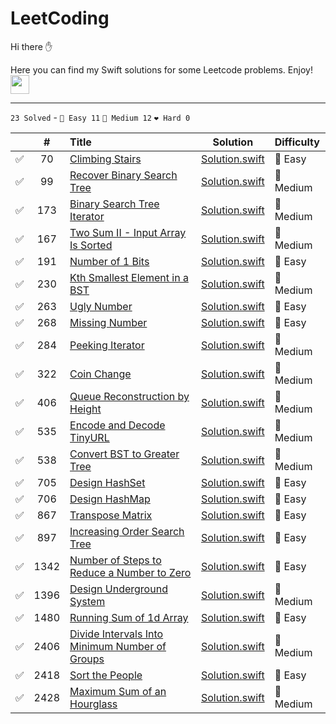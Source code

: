 # LeetCoding

Hi there ✋

Here you can find my Swift solutions for some Leetcode problems. Enjoy! <img src="https://media.giphy.com/media/WUlplcMpOCEmTGBtBW/giphy.gif" width="30">

---

`23 Solved` - `💚 Easy 11` `💛 Medium 12` `❤️ Hard 0`

|    | # | Title                                            |     Solution     | Difficulty |
|:--:|:-:|:-------------------------------------------------|:----------------:|:-----------|
| ✅ | 70 | [Climbing Stairs](https://leetcode.com/problems/climbing-stairs/) | [Solution.swift](https://github.com/AndreevIVdev/LeetCoding/blob/main/Solutions/1-99/70%20Climbing%20Stairs.swift) | 💚 Easy |
| ✅ | 99 | [Recover Binary Search Tree](https://leetcode.com/problems/recover-binary-search-tree/) | [Solution.swift](https://github.com/AndreevIVdev/LeetCoding/blob/main/Solutions/1-99/99%20Recover%20Binary%20Search%20Tree.swift) | 💛 Medium |
| ✅ | 173 | [Binary Search Tree Iterator](https://leetcode.com/problems/binary-search-tree-iterator/) | [Solution.swift](https://github.com/AndreevIVdev/LeetCoding/blob/main/Solutions/100-199/173%20Binary%20Search%20Tree%20Iterator.swift) | 💛 Medium |
| ✅ | 167 | [Two Sum II - Input Array Is Sorted](https://leetcode.com/problems/two-sum-ii-input-array-is-sorted/) | [Solution.swift](https://github.com/AndreevIVdev/LeetCoding/blob/main/Solutions/100-199/167%20Two%20Sum%20II%20-%20Input%20Array%20Is%20Sorted.swift) | 💛 Medium |
| ✅ | 191 | [Number of 1 Bits](https://leetcode.com/problems/number-of-1-bits/) | [Solution.swift](https://github.com/AndreevIVdev/LeetCoding/blob/main/Solutions/100-199/191%20Number%20of%201%20Bits.swift) | 💚 Easy |
| ✅ | 230 | [Kth Smallest Element in a BST](https://leetcode.com/problems/kth-smallest-element-in-a-bst/) | [Solution.swift](https://github.com/AndreevIVdev/LeetCoding/blob/main/Solutions/200-299/230%20Kth%20Smallest%20Element%20in%20a%20BST.swift) | 💛 Medium |
| ✅ | 263 | [Ugly Number](https://leetcode.com/problems/ugly-number/) | [Solution.swift](https://github.com/AndreevIVdev/LeetCoding/blob/main/Solutions/200-299/263%20Ugly%20Number.swift) | 💚 Easy |
| ✅ | 268 | [Missing Number](https://leetcode.com/problems/missing-number/) | [Solution.swift](https://github.com/AndreevIVdev/LeetCoding/blob/main/Solutions/200-299/268%20Missing%20Number.swift) | 💚 Easy |
| ✅ | 284 | [Peeking Iterator](https://leetcode.com/problems/peeking-iterator/) | [Solution.swift](https://github.com/AndreevIVdev/LeetCoding/blob/main/Solutions/200-299/284.%20Peeking%20Iterator.swift) | 💛 Medium |
| ✅ | 322 | [Coin Change](https://leetcode.com/problems/coin-change/) | [Solution.swift](https://github.com/AndreevIVdev/LeetCoding/blob/main/Solutions/300-399/322%20Coin%20Change.swift) | 💛 Medium |
| ✅ | 406 | [Queue Reconstruction by Height](https://leetcode.com/problems/queue-reconstruction-by-height/) | [Solution.swift](https://github.com/AndreevIVdev/LeetCoding/blob/main/Solutions/400-499/406%20Queue%20Reconstruction%20by%20Height.swift) | 💛 Medium |
| ✅ | 535 | [Encode and Decode TinyURL](https://leetcode.com/problems/encode-and-decode-tinyurl/) | [Solution.swift](https://github.com/AndreevIVdev/LeetCoding/blob/main/Solutions/500-599/535%20Encode%20and%20Decode%20TinyURL.swift) | 💛 Medium |
| ✅ | 538 | [Convert BST to Greater Tree](https://leetcode.com/problems/convert-bst-to-greater-tree/) | [Solution.swift](https://github.com/AndreevIVdev/LeetCoding/blob/main/Solutions/500-599/538%20Convert%20BST%20to%20Greater%20Tree.swift) | 💛 Medium |
| ✅ | 705 | [Design HashSet](https://leetcode.com/problems/design-hashset/) | [Solution.swift](https://github.com/AndreevIVdev/LeetCoding/blob/main/Solutions/700-799/705%20Design%20HashSet.swift) | 💚 Easy |
| ✅ | 706 | [Design HashMap](https://leetcode.com/problems/design-hashmap/) | [Solution.swift](https://github.com/AndreevIVdev/LeetCoding/blob/main/Solutions/700-799/706%20Design%20HashMap.swift) | 💚 Easy |
| ✅ | 867 | [Transpose Matrix](https://leetcode.com/problems/transpose-matrix/) | [Solution.swift](https://github.com/AndreevIVdev/LeetCoding/blob/main/Solutions/800-899/867%20Transpose%20Matrix.swift) | 💚 Easy |
| ✅ | 897 | [Increasing Order Search Tree](https://leetcode.com/problems/increasing-order-search-tree/) | [Solution.swift](https://github.com/AndreevIVdev/LeetCoding/blob/main/Solutions/800-899/897%20Increasing%20Order%20Search%20Tree.swift) | 💚 Easy |
| ✅ | 1342 | [Number of Steps to Reduce a Number to Zero](https://leetcode.com/problems/number-of-steps-to-reduce-a-number-to-zero/) | [Solution.swift](https://github.com/AndreevIVdev/LeetCoding/blob/main/Solutions/1300-1399/1342%20Number%20of%20Steps%20to%20Reduce%20a%20Number%20to%20Zero.swift) | 💚 Easy |
| ✅ | 1396 | [Design Underground System](https://leetcode.com/problems/design-underground-system/) | [Solution.swift](https://github.com/AndreevIVdev/LeetCoding/blob/main/Solutions/1300-1399/1396%20Design%20Underground%20System.swift) | 💛 Medium |
| ✅ | 1480 | [Running Sum of 1d Array](https://leetcode.com/problems/running-sum-of-1d-array/) | [Solution.swift](https://github.com/AndreevIVdev/LeetCoding/blob/main/Solutions/1400-1499/1480%20Running%20Sum%20of%201d%20Array.swift) | 💚 Easy |
| ✅ | 2406 | [Divide Intervals Into Minimum Number of Groups](https://leetcode.com/problems/divide-intervals-into-minimum-number-of-groups/) | [Solution.swift](https://github.com/AndreevIVdev/LeetCoding/blob/main/Solutions/2400-2499/2406%20Divide%20Intervals%20Into%20Minimum%20Number%20of%20Groups.swift) | 💛 Medium |
| ✅ | 2418 | [Sort the People](https://leetcode.com/problems/sort-the-people/) | [Solution.swift](https://github.com/AndreevIVdev/LeetCoding/blob/main/Solutions/2400-2499/2418%20Sort%20the%20People.swift) | 💚 Easy |
| ✅ | 2428 | [Maximum Sum of an Hourglass](https://leetcode.com/problems/maximum-sum-of-an-hourglass/) | [Solution.swift](https://github.com/AndreevIVdev/LeetCoding/blob/main/Solutions/2400-2499/2428.%20Maximum%20Sum%20of%20an%20Hourglass.swift) | 💛 Medium |

